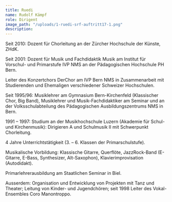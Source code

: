 ```yaml
---
title: Ruedi
name: Rudolf Kämpf
role: Dirigent
image_path: "/uploads/1-ruedi-srf-auftritt17-1.png"
description: 
---
```


Seit 2010: Dozent für Chorleitung an der Zürcher Hochschule der Künste, ZHdK.

Seit 2001: Dozent für Musik und Fachdidaktik Musik am Institut für Vorschul- und Primarstufe IVP NMS an der Pädagogischen Hochschule PH Bern.

Leiter des Konzertchors DerChor am IVP Bern NMS in Zusammenarbeit mit Studierenden und Ehemaligen verschiedener Schweizer Hochschulen.

Seit 1995/96: Musiklehrer am Gymnasium Bern-Kirchenfeld (Klassischer Chor, Big Band), Musiklehrer und Musik-Fachdidaktiker am Seminar und an der Volksschulabteilung des Pädagogischen Ausbildungszentrums NMS in Bern.

1991 – 1997: Studium an der Musikhochschule Luzern (Akademie für Schul- und Kirchenmusik): Dirigieren A und Schulmusik II mit Schwerpunkt Chorleitung.

4 Jahre Unterrichtstätigkeit (3. – 6. Klassen der Primarschulstufe).

Musikalische Vorbildung: Klassische Gitarre, Querflöte, JazzRock-Band (E-Gitarre, E-Bass, Synthesizer, Alt-Saxophon), Klavierimprovisation (Autodidakt).

Primarlehrerausbildung am Staatlichen Seminar in Biel.

Ausserdem: Organisation und Entwicklung von Projekten mit Tanz und Theater; Leitung von Kinder- und Jugendchören; seit 1998 Leiter des Vokal-Ensembles Coro Manontroppo.